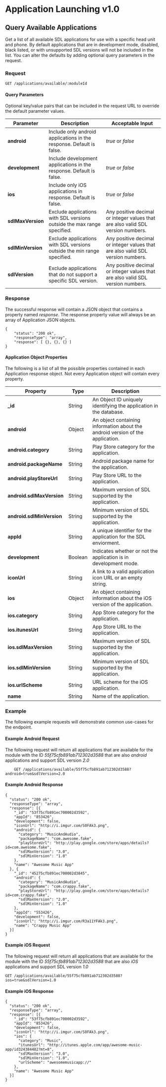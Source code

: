# Application Launching v1.0

## Query Available Applications
Get a list of all available SDL applications for use with a specific head unit and phone.  By default applications that are in development mode, disabled, black listed, or with unsupported SDL versions will not be included in the list.  You can alter the defaults by adding optional query parameters in the request.

### Request

    GET /applications/available/:moduleId

#### Query Parameters
Optional key/value pairs that can be included in the request URL to override the default parameter values.  


| Parameter | Description | Acceptable Input |
| --------- | ----------- | ---------------- |
| **android** | Include only android applications in the response.  Default is false. | _true_ or _false_ |
| **development** | Include development applications in the response.  Default is false. | _true_ or _false_ |
| **ios** | Include only iOS applications in response. Default is false. | _true_ or _false_ |
| **sdlMaxVersion** | Exclude applications with SDL versions outside the max range specified.  | Any positive decimal or integer values that are also valid SDL version numbers. |
| **sdlMinVersion** | Exclude applications with SDL versions outside the min range specified.  | Any positive decimal or integer values that are also valid SDL version numbers. |
| **sdlVersion** | Exclude applications that do not support a specific SDL version. | Any positive decimal or integer values that are also valid SDL version numbers. |


### Response

The successful response will contain a JSON object that contains a property named _response_.  The response property value will always be an array of Application JSON objects.  

    {
        "status": "200 ok",
        "responseType": "array",
        "response": [ {}, {}, {} ]
    }

#### Application Object Properties

The following is a list of all the possible properties contained in each Application response object.  Not every Application object will contain every property.

| Property | Type | Description |
| -------- | ---- | ----------- |
| **_id** | String | An Object ID uniquely identifying the application in the database. |
| **android** | Object | An object containing information about the android version of the application. |
| **android.category** | String | Play Store category for the application. |
| **android.packageName** | String | Android package name for the application. |
| **android.playStoreUrl** | String | Play Store URL to the application. |
| **android.sdlMaxVersion** | String | Maximum version of SDL supported by the application. |
| **android.sdlMinVersion** | String | Minimum version of SDL supported by the application. |
| **appId** | String | A unique identifier for the application for the SDL enviorment. |
| **development** | Boolean | Indicates whether or not the application is in development mode. |
| **iconUrl** | String | A link to a valid application icon URL or an empty string. |
| **ios** | Object | An object containing information about the iOS version of the application. |
| **ios.category** | String | App Store category for the application. |
| **ios.itunesUrl** | String | App Store URL to the application. |
| **ios.sdlMaxVersion** | String | Maximum version of SDL supported by the application. |
| **ios.sdlMinVersion** | String | Minimum version of SDL supported by the application. |
| **ios.urlScheme** | String | URL scheme for the iOS application. |
| **name** | String | Name of the application. |


### Example
The following example requests will demonstrate common use-cases for the endpoint.

#### Example Android Request

The following request will return all applications that are available for the module with the ID _55f75cfb891ab712302d3588_ that are also _android_ applications and support SDL version _2.0_

        GET /applications/available/55f75cfb891ab712302d3588?android=true&sdlVersion=2.0

#### Example Android Response

    {
      "status": "200 ok",
      "responseType": "array",
      "response": [{
        "_id": "53f75cfb891ec700002d3592",
        "appId": "853426",
        "development": false,
        "iconUrl": "http://i.imgur.com/S0FAk3.png",
        "android": {
          "category": "MusicAndAudio",
          "packageName": "com.awesome.fake",
          "playStoreUrl": "http://play.google.com/store/apps/details?id=com.awesome.fake",
          "sdlMaxVersion": "3.0",
          "sdlMinVersion": "1.0"
        },
        "name": "Awesome Music App"
      }, {
        "_id": "45275cfb891ec700002d3845",
        "android": {
          "category": "MusicAndAudio",
          "packageName": "com.crappy.fake",
          "playStoreUrl": "http://play.google.com/store/apps/details?id=com.crappy.fake",
          "sdlMaxVersion": "2.0",
          "sdlMinVersion": "1.0"
        },
        "appId": "553426",
        "development": false,
        "iconUrl": "http://i.imgur.com/R3a11YFAk3.png",
        "name": "Crappy Music App"
      }]
    }

#### Example iOS Request

The following request will return all applications that are available for the module with the ID _55f75cfb891ab712302d3588_ that are also _iOS_ applications and support SDL version _1.0_

    GET /applications/available/55f75cfb891ab712302d3588?ios=true&sdlVersion=1.0

#### Example iOS Response

    {
      "status": "200 ok",
      "responseType": "array",
      "response": [{
        "_id": "53f75cfb891ec700002d3592",
        "appId": "853426",
        "development": false,
        "iconUrl": "http://i.imgur.com/S0FAk3.png",
        "ios": {
          "category": "Music",
          "itunesUrl": "http://itunes.apple.com/app/awesome-music-app/id324384482?mt=8",
          "sdlMaxVersion": "3.0",
          "sdlMinVersion": "1.0",
          "urlScheme": "awesomemusicapp://"
        },
        "name": "Awesome Music App"
      }]
    }
